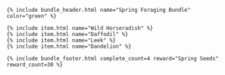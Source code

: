 <div class="bundle">

    {% include bundle_header.html name="Spring Foraging Bundle" color="green" %}

    {% include item.html name="Wild Horseradish" %}
    {% include item.html name="Daffodil" %}
    {% include item.html name="Leek" %}
    {% include item.html name="Dandelion" %}

    {% include bundle_footer.html complete_count=4 reward="Spring Seeds" reward_count=30 %}

</div>